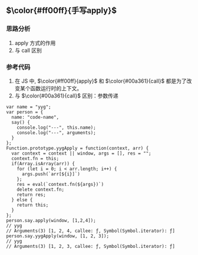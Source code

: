 ## $\color{#ff00ff}{手写apply}$

### 思路分析
1. apply 方式的作用
2. 与 call 区别

### 参考代码
1. 在 JS 中, $\color{#ff00ff}{apply}$ 和 $\color{#00a361}{call}$ 都是为了改变某个函数运行时的上下文。
2. 与  $\color{#00a361}{call}$ 区别：参数传递
```
var name = "yyg";
var person = {
  name: "code-name",
  say() {
    console.log("---", this.name);
    console.log("---", arguments);
  }
};
Function.prototype.yygApply = function(context, arr) {
  var context = context || window, args = [], res = "";
  context.fn = this;
  if(Array.isArray(arr)) {
    for (let i = 0; i < arr.length; i++) {
      args.push(`arr[${i}]`)
    };
    res = eval(`context.fn(${args})`)
    delete context.fn;
    return res;
  } else {
    return this;
  }
};
person.say.apply(window, [1,2,4]); 
// yyg
// Arguments(3) [1, 2, 4, callee: ƒ, Symbol(Symbol.iterator): ƒ]
person.say.yygApply(window, [1, 2, 3]); 
// yyg
// Arguments(3) [1, 2, 3, callee: ƒ, Symbol(Symbol.iterator): ƒ]
```
